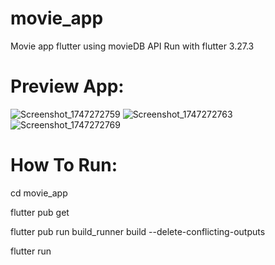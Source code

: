 # movie_app
Movie app flutter using movieDB API
Run with flutter 3.27.3

# Preview App:
![Screenshot_1747272759](https://github.com/user-attachments/assets/a79982c0-9e7f-45f0-8924-f382884e2571)
![Screenshot_1747272763](https://github.com/user-attachments/assets/db903de8-2072-4c20-9ad4-70eb267760d6)
![Screenshot_1747272769](https://github.com/user-attachments/assets/510cf0f4-70bd-4549-b74d-db38ac37ffbf)


# How To Run:
cd movie_app

flutter pub get

flutter pub run build_runner build --delete-conflicting-outputs

flutter run
